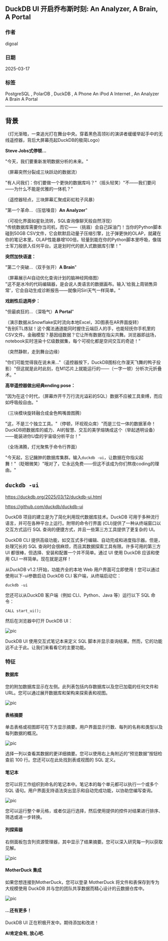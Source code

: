 ## DuckDB UI 开启乔布斯时刻: An Analyzer, A Brain, A Portal   
                                                                                                                        
### 作者                                                                                            
digoal                                                                                            
                                                                                                   
### 日期                                                                                                 
2025-03-17                                                                                          
                                                                                                
### 标签                                                                                              
PostgreSQL , PolarDB , DuckDB , A Phone An iPod A Internet , An Analyzer A Brain A Portal    
                                                                                                                       
----                                                                                                
                                                                                                              
## 背景         
（灯光渐暗，一束追光打在舞台中央。穿着黑色高领衫的演讲者缓缓举起手中的无线遥控器，背后大屏幕亮起DuckDB的极简Logo）  
  
**Steve Jobs式停顿...**  
  
"今天，我们要重新发明数据分析的未来。"  
  
（屏幕突然分裂成三块跃动的数据流）  
  
"有人问我们：你们要做一个更快的数据库吗？"（摇头轻笑）"不——我们要问——为什么不能是优雅的一体机？"   
  
（遥控器轻点，三块屏幕汇聚成彩虹粒子风暴）  
  
"第一个革命...（压低嗓音）**An Analyzer**"  
  
（可视化界面如星轨流转，SQL查询像聊天般自然浮现）  
"传统数据库需要你当司机，而它——（挑眉）会自己踩油门！当你的Python脚本碰到50GB CSV文件，它会默默启动量子压缩引擎，比子弹更快的OLAP，就藏在你的笔记本里。OLAP性能暴增100倍，轻量到能在你的Python脚本里呼吸，像瑞士军刀般嵌入任何平台。这是划时代的嵌入式数据库引擎！"  
  
**突然加快语速：**  
  
"第二个突破...（双手张开）**A Brain**"  
  
（屏幕展示AI自动优化查询计划的脑神经网络图）  
"这不是冰冷的代码编辑器，是会说人类语言的数据画布。输入'给我上周销售异常'，它会自动生成诊断报告——就像问Siri天气一样简单。"  
  
**戏剧性后退两步：**  
  
"但最疯狂的...（深吸气）**A Portal**"  
  
（演示数据从Snowflake实时流向本地Excel，3D图表在AR界面旋转）  
"告别ETL炼狱！这个魔法通道能同时握住云端巨人的手，也能轻抚你手机里的CSV文件。金融模型？基因组数据？它让所有数据在指尖共舞。浏览器即战场，notebook实时渲染十亿级数据集，每个可视化都是空间交互的奇迹！"  
  
（突然静默，走到舞台边缘）  
  
"你们可能觉得我在说未来..."（遥控器按下，DuckDB图标化作漫天飞舞的鸭子投影）"但这就是此时此刻，在M1芯片上就能运行的——（一字一顿）分析次元折叠术。"  
  
**高举遥控器做出经典ending pose：**  
  
"因为在这个时代，（屏幕炸开千万行流光溢彩的SQL）数据不应被工具束缚，而应如呼吸般自由。"  
  
（三块模块旋转融合成金色鸭嘴兽图腾）  
  
"这，不是三个独立工具。"（停顿，环视观众席）"而是三位一体的数据革命！DuckDB把数据库的威力、AI的智慧、交互的美学熔铸成这个（举起透明设备）——能装进你U盘的宇宙级分析平台！"  
  
（全场沸腾，灯光聚焦于命令行界面）  
  
"今天起，忘记臃肿的数据库集群。输入`duckdb -ui`，让数据在你指尖起舞！"（眨眼微笑）"哦对了，它永远免费——但这不该成为你们熬夜coding的理由。"  
  
## `duckdb -ui`  
https://duckdb.org/2025/03/12/duckdb-ui.html  
  
https://github.com/duckdb/duckdb-ui  
  
DuckDB 项目的建立是为了简化利用现代数据库技术。DuckDB 可用于多种流行语言，并可在各种平台上运行。附带的命令行界面 (CLI)提供了一种从终端窗口以交互方式运行 SQL 查询的便捷方式，并且一些第三方工具提供了更复杂的 UI。  
  
DuckDB CLI 提供高级功能，如交互式多行编辑、自动完成和进度指示器。但是，处理冗长的 SQL 查询时会很麻烦，而且其数据探索工具有限。许多可用的第三方 UI 都很棒，但选择、安装和配置一个并不简单。通过 UI 使用 DuckDB 应该和使用 CLI 一样简单。现在就是这样！  
  
从DuckDB v1.2.1开始，功能齐全的本地 Web 用户界面可立即使用！您可以通过使用以下-ui参数启动 DuckDB CLI 客户端，从终端启动它：  
```  
duckdb -ui  
```  
  
您还可以从DuckDB 客户端（例如 CLI、Python、Java 等）运行以下 SQL 命令：  
```  
CALL start_ui();  
```  
  
然后在浏览器中打开 DuckDB UI：  
  
![pic](20250317_06_pic_001.png)    
  
DuckDB UI 使用交互式笔记本来定义 SQL 脚本并显示查询结果。然而，它的功能远不止于此。让我们来看看它的主要功能。  
  
### 特征  
#### 数据库  
您的附加数据库显示在左侧。此列表包括内存数据库以及您已加载的任何文件和 URL。您可以通过展开数据库和架构来探索表和视图。  
  
![pic](20250317_06_pic_002.png)    
  
#### 表格摘要  
单击表格或视图即可在下方显示摘要。用户界面显示行数、每列的名称和类型以及每列数据的概况。  
  
![pic](20250317_06_pic_003.png)    
  
选择一列以查看其数据的更详细摘要。您可以使用右上角附近的“预览数据”按钮检查前 100 行。您还可以在此处找到表或视图的 SQL 定义。  
  
#### 笔记本  
您可以将工作组织到命名的笔记本中。笔记本的每个单元都可以执行一个或多个 SQL 语句。用户界面支持语法突出显示和自动完成功能，以协助您编写查询。  
  
![pic](20250317_06_pic_004.png)    
  
您可以运行整个单元格，或者仅运行选择，然后使用提供的控件对结果进行排序、筛选或进一步转换。  
  
#### 列探索器  
右侧面板包含列资源管理器，其中显示了结果摘要。您可以深入研究每一列以获取见解。  
  
![pic](20250317_06_pic_005.png)    
  
#### MotherDuck 集成  
如果您想连接到MotherDuck，您可以登录 MotherDuck 将文件和表保存到专为大规模使用 DuckDB 并与您的团队共享数据而精心设计的云数据仓库中。  
  
![pic](20250317_06_pic_006.png)    
  
#### …还有更多！  
DuckDB UI 正在积极开发中。期待添加和改进！  
  
<b> AI肯定会有, 放心吧. </b>    
      
